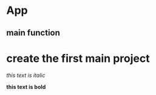 # App

## main function

# create the first main project

*this text is italic*

**this text is bold**
